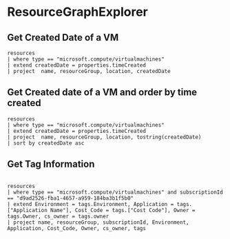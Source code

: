 # ResourceGraphExplorer

## Get Created Date of a VM
~~~~~
resources
| where type == "microsoft.compute/virtualmachines"
| extend createdDate = properties.timeCreated
| project  name, resourceGroup, location, createdDate
~~~~~

## Get Created date of a VM and order by time created
~~~~~
resources
| where type == "microsoft.compute/virtualmachines"
| extend createdDate = properties.timeCreated
| project  name, resourceGroup, location, tostring(createdDate)
| sort by createdDate asc 
~~~~~

## Get Tag Information
~~~~~

resources
| where type == "microsoft.compute/virtualmachines" and subscriptionId == "d9ad2526-fba1-4657-a959-184ba3b1f5b0"
| extend Environment = tags.Environment, Application = tags.["Application Name"], Cost_Code = tags.["Cost Code"], Owner = tags.Owner, cs_owner = tags.owner
| project name, resourceGroup, subscriptionId, Environment, Application, Cost_Code, Owner, cs_owner, tags

~~~~~
